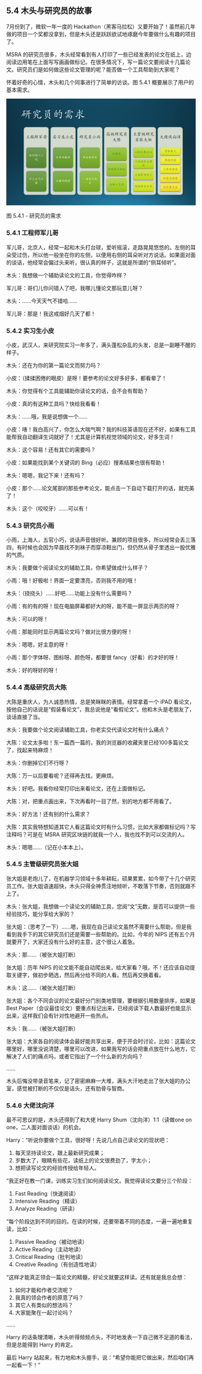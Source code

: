 ## 5.4 木头与研究员的故事

7月份到了，微软一年一度的 Hackathon（黑客马拉松）又要开始了！虽然前几年做的项目一个奖都没拿到，但是木头还是跃跃欲试地琢磨今年要做什么有趣的项目了。

MSRA 的研究员很多，木头经常看到有人打印了一些已经发表的论文在纸上，边阅读边用笔在上面写写画画做标记。在很多情况下，写一篇论文要阅读十几篇论文。研究员们是如何做这些论文管理的呢？能否做一个工具帮助到大家呢？

怀着好奇的心情，木头和几个同事进行了简单的访谈。图 5.4.1 概要展示了用户的基本需求。


<img src="img/Slide8.JPG"/>

图 5.4.1 - 研究员的需求


### 5.4.1 工程师军儿哥

军儿哥，北京人，经常一起和木头打台球，爱听摇滚，走路晃晃悠悠的。左侧的耳朵受过伤，所以他一般坐在你的左侧，以便用右侧的耳朵听对方说话。如果面对面的谈话，他经常会偏过头来听，很认真的样子，这就是所谓的“侧耳倾听”。

木头：我想做一个辅助读论文的工具，你觉得咋样？

军儿哥：哥们儿你问错人了吧，我哪儿懂论文那玩意儿呀？

木头：......今天天气不错哈......

军儿哥：那是！我这戒烟好几天了都！

### 5.4.2 实习生小皮

小皮，武汉人，来研究院实习一年多了，满头蓬松杂乱的头发，总是一副睡不醒的样子。

木头：还在为你的第一篇论文而努力吗？

小皮：（揉揉困倦的眼皮）是呀！要参考的论文好多好多，都看晕了！

木头：你觉得有个工具能辅助你读论文的话，会不会有帮助？

小皮：真的有这种工具吗？快给我看看！

木头：......哦，我是说想做一个......

小皮：嗐！我白高兴了，你怎么大喘气啊？我的科技英语现在还不好，如果有工具能帮我自动翻译生词就好了！尤其是计算机视觉领域的论文，好多生词！

木头：这个容易！还有其它的需要吗？

小皮：如果能找到某个关键词的 Bing（必应）搜素结果也很有帮助！

木头：嗯嗯，我记下来！还有吗？

小皮：那个......论文尾部的那些参考论文，能点击一下自动下载打开的话，就完美了！

木头：这个（咬咬牙）......可以有！

### 5.4.3 研究员小雨

小雨，上海人，五官小巧，说话声音很好听。兼顾的项目很多，所以经常会丢三落四，有时候也会因为早晨找不到袜子而穿凉鞋出门，但仍然从骨子里透出一股优雅的气质。

木头：我要做个阅读论文的辅助工具，你希望做成什么样子？

小雨：哦！好极啦！界面一定要漂亮，否则我不用的哦！

木头：（挠挠头）......好吧......功能上没有什么需要吗？

小雨：有的有的呀！现在电脑屏幕都好大的呀，能不能一屏显示两页的呀？

木头：可以的呀！

小雨：那能同时显示两篇论文吗？做对比很方便的呀！

木头：嗯嗯，好主意的呀！

小雨：那个字体呀、图标呀、颜色呀，都要很 fancy（好看）的才好的呀！

木头：好的呀好的呀！

### 5.4.4 高级研究员大陈

大陈是重庆人，为人诚恳热情，总是笑眯眯的表情。经常拿着一个 iPAD 看论文，按他自己的话说是“假装看论文”，我总说他是“看假论文”。他和木头是老朋友了，谈话直接了当。

木头：我要做个论文阅读辅助工具，你老实交代读论文时有什么痛点？

大陈：论文太多啦！东一篇西一篇的，我的浏览器的收藏夹里已经100多篇论文了，找起来特麻烦！

木头：你删掉它们不行呀？

大陈：万一以后要看呢？还得再去找，更麻烦。

木头：好吧。我看你经常打印出来看论文，还在上面做标记。

大陈：对，把重点画出来，下次再看时一目了然，别的地方都不用看了。

木头：好方法！还有别的什么需求？

大陈：其实我特想知道其它人看这篇论文时有什么习惯，比如大家都做标记吗？写注释吗？可是在 MSRA 研究区块链的就我一个人，我也找不到可以交流的人。

木头：嗯嗯......（记在小本本上）。

### 5.4.5 主管级研究员张大姐

张大姐是老炮儿了，在机器学习领域十多年耕耘，硕果累累，如今带了十几个研究员工作。张大姐语速超快，木头只得全神贯注地倾听，不敢落下节奏，否则就跟不上了。

木头：张大姐，我想做一个读论文的辅助工具，您阅“文”无数，是否可以提供一些经验技巧，能分享给大家的？

张大姐：（思考了一下）......嗯，我现在自己读论文虽然不需要什么帮助，但是我看到我手下的其它研究员们还是需要一些帮助的。比如，今年的 NIPS 还有五个月就要开了，大家还没有什么好的主意，这个很让人着急。

木头：那......（被张大姐打断）

张大姐：历年 NIPS 的论文能不能自动爬出来，给大家看？哦，不！还应该自动提取关键字，做初步晒选，然后再分给不同的人看。然后再交换着看。

木头：这......（被张大姐打断）

张大姐：各个不同会议的论文最好分门别类地管理，要根据引用数量排序，如果是 Best Paper（会议最佳论文）要重点标记出来，已经阅读下载人数最好也能显示出来，这样我们会有针对性地避开一些热点。

木头：我......（被张大姐打断）

张大姐：大家各自的阅读体会最好能共享出来，便于开会时讨论，比如：这篇论文哪里好，哪里没说清楚，哪里可以改进，如果我写的话会把重点放在什么地方，它解决了人们的痛点吗，或者它指出了一个什么新的方向吗？

......

木头后悔没带录音笔来，记了密密麻麻一大堆，满头大汗地走出了张大姐的办公室，感觉被打断的不仅仅是话头，还有肋骨与智商。

### 5.4.6 大佬沈向洋

最不可思议的是，木头还得到了和大佬 Harry Shum（沈向洋）1:1（读做one on one，二人面对面谈话）的机会。

Harry：“听说你要做个工具，很好呀！先说几点自己读论文的现状吧：

1. 每天坚持读论文，跟上最新研究成果；
2. 岁数大了，眼睛有些花，读纸上的论文很费劲了，字太小；
3. 想把读写论文的经验传授给年轻人。

“我正好在教一门课，训练实习生们如何阅读论文。我觉得读论文要分三个阶段：

1. Fast Reading（快速阅读）
2. Intensive Reading（精读）
3. Analyze Reading（研读）

“每个阶段达到不同的目的。在读的时候，还要带着不同的态度，一遍一遍地重复读，比如：

1. Passive Reading（被动地读）
2. Active Reading（主动地读）
3. Critical Reading（批判地读）
4. Creative Reading（有创造性地读）

“这样才能真正领会一篇论文的精髓，好论文就要这样读。还有就是我总会想：

1. 如何才能和作者交流呢？
2. 我真的领会作者的原意了吗？
3. 其它人有类似的想法吗？
4. 大家能聚在一起讨论吗？

......

Harry 的话条理清晰，木头听得频频点头，不时地发表一下自己微不足道的看法，但是总能得到 Harry 的肯定。

最后 Harry 站起来，有力地和木头握手，说：“希望你能把它做出来，然后咱们再一起看一下！”
